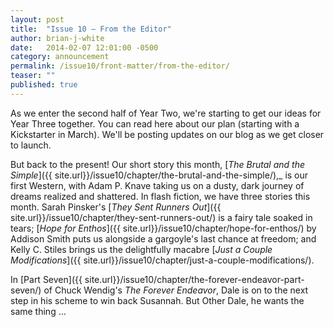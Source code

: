 ```yaml
---
layout: post
title:  "Issue 10 — From the Editor"
author: brian-j-white
date:   2014-02-07 12:01:00 -0500
category: announcement
permalink: /issue10/front-matter/from-the-editor/
teaser: ""
published: true
---
```


As we enter the second half of Year Two, we're starting to get our ideas for Year Three together. You can read here about our plan (starting with a Kickstarter in March). We'll be posting updates on our blog as we get closer to launch.

But back to the present! Our short story this month, [_The Brutal and the Simple_]({{ site.url}}/issue10/chapter/the-brutal-and-the-simple/),_ is our first Western, with Adam P. Knave taking us on a dusty, dark journey of dreams realized and shattered. In flash fiction, we have three stories this month. Sarah Pinsker's [_They Sent Runners Out_]({{ site.url}}/issue10/chapter/they-sent-runners-out/) is a fairy tale soaked in tears; [_Hope for Enthos_]({{ site.url}}/issue10/chapter/hope-for-enthos/) by Addison Smith puts us alongside a gargoyle's last chance at freedom; and Kelly C. Stiles brings us the delightfully macabre [_Just a Couple Modifications_]({{ site.url}}/issue10/chapter/just-a-couple-modifications/).

In [Part Seven]({{ site.url}}/issue10/chapter/the-forever-endeavor-part-seven/) of Chuck Wendig's _The Forever Endeavor_, Dale is on to the next step in his scheme to win back Susannah. But Other Dale, he wants the same thing …
